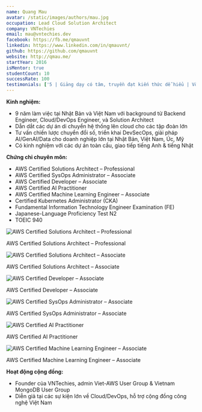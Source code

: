 ```yaml
---
name: Quang Mau
avatar: /static/images/authors/mau.jpg
occupation: Lead Cloud Solution Architect
company: VNTechies
email: mau@vntechies.dev
facebook: https://fb.me/qmauvnt
linkedin: https://www.linkedin.com/in/qmauvnt/
github: https://github.com/qmauvnt
website: http://qmau.me/
startYear: 2016
isMentor: true
studentCount: 10
successRate: 100
testimonials: ['5 | Giảng dạy có tâm, truyền đạt kiến thức dễ hiểu | Võ Hùng - Division Manager']
---
```


**Kinh nghiệm:**

- 9 năm làm việc tại Nhật Bản và Việt Nam với background từ Backend Engineer, Cloud/DevOps Engineer, và Solution Architect
- Dẫn dắt các dự án di chuyển hệ thống lên cloud cho các tập đoàn lớn
- Tư vấn chiến lược chuyển đổi số, triển khai DevSecOps, giải pháp AI/GenAI/Data cho doanh nghiệp lớn tại Nhật Bản, Việt Nam, Úc, Mỹ
- Có kinh nghiệm với các dự án toàn cầu, giao tiếp tiếng Anh & tiếng Nhật

**Chứng chỉ chuyên môn:**

- AWS Certified Solutions Architect – Professional
- AWS Certified SysOps Administrator – Associate
- AWS Certified Developer – Associate
- AWS Certified AI Practitioner
- AWS Certified Machine Learning Engineer – Associate
- Certified Kubernetes Administrator (CKA)
- Fundamental Information Technology Engineer Examination (FE)
- Japanese-Language Proficiency Test N2
- TOEIC 940

<div className="cert-grid">
  <div className="cert-row" style={{display: "flex", justifyContent: "center", flexWrap: "wrap", gap: "20px", margin: "5px 0"}}>
    <div style={{width: "160px", textAlign: "center"}}>
      <img src="/static/images/authors/certs/mausapro.png" alt="AWS Certified Solutions Architect – Professional" style={{width: "100%", border: "1px solid #eaeaea", borderRadius: "8px", padding: "5px"}}/>
      <p style={{fontSize: "0.8rem", marginTop: "5px"}}>AWS Certified Solutions Architect – Professional</p>
    </div>
    <div style={{width: "160px", textAlign: "center"}}>
      <img src="/static/images/authors/certs/mausoe.png" alt="AWS Certified Solutions Architect – Associate" style={{width: "100%", border: "1px solid #eaeaea", borderRadius: "8px", padding: "5px"}}/>
      <p style={{fontSize: "0.8rem", marginTop: "5px"}}>AWS Certified Solutions Architect – Associate</p>
    </div>
    <div style={{width: "160px", textAlign: "center"}}>
      <img src="/static/images/authors/certs/mauda.png" alt="AWS Certified Developer – Associate" style={{width: "100%", border: "1px solid #eaeaea", borderRadius: "8px", padding: "5px"}}/>
      <p style={{fontSize: "0.8rem", marginTop: "5px"}}>AWS Certified Developer – Associate</p>
    </div>
    <div style={{width: "160px", textAlign: "center"}}>
      <img src="/static/images/authors/certs/mausa.png" alt="AWS Certified SysOps Administrator – Associate" style={{width: "100%", border: "1px solid #eaeaea", borderRadius: "8px", padding: "5px"}}/>
      <p style={{fontSize: "0.8rem", marginTop: "5px"}}>AWS Certified SysOps Administrator – Associate</p>
    </div>
    <div style={{width: "160px", textAlign: "center"}}>
      <img src="/static/images/authors/certs/mauai.png" alt="AWS Certified AI Practitioner" style={{width: "100%", border: "1px solid #eaeaea", borderRadius: "8px", padding: "5px"}}/>
      <p style={{fontSize: "0.8rem", marginTop: "5px"}}>AWS Certified AI Practitioner</p>
    </div>
    <div style={{width: "160px", textAlign: "center"}}>
      <img src="/static/images/authors/certs/mauml.png" alt="AWS Certified Machine Learning Engineer – Associate" style={{width: "100%", border: "1px solid #eaeaea", borderRadius: "8px", padding: "5px"}}/>
      <p style={{fontSize: "0.8rem", marginTop: "5px"}}>AWS Certified Machine Learning Engineer – Associate</p>
    </div>
  </div>
</div>

**Hoạt động cộng đồng:**

- Founder của VNTechies, admin Viet-AWS User Group & Vietnam MongoDB User Group
- Diễn giả tại các sự kiện lớn về Cloud/DevOps, hỗ trợ cộng đồng công nghệ Việt Nam

